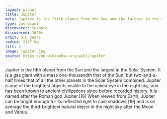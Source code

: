 ```yaml
---
layout: planet
title: Jupiter
meta: Jupiter is the fifth planet from the Sun and the largest in the Solar System.
type: gas-giant
discoverer: Susanto
discovered: 1640s
orbit: 5.6 years
radius: 2187 km
tilt: 3 
image: jupiter.jpg
source: https://en.wikipedia.org/wiki/Jupiter
---
```


Jupiter is the fifth planet from the Sun and the largest in the Solar System. It is a gas giant with a mass one-thousandth that of the Sun, but two-and-a-half times that of all the other planets in the Solar System combined. Jupiter is one of the brightest objects visible to the naked eye in the night sky, and has been known to ancient civilizations since before recorded history. It is named after the Roman god Jupiter.[18] When viewed from Earth, Jupiter can be bright enough for its reflected light to cast shadows,[19] and is on average the third-brightest natural object in the night sky after the Moon and Venus.